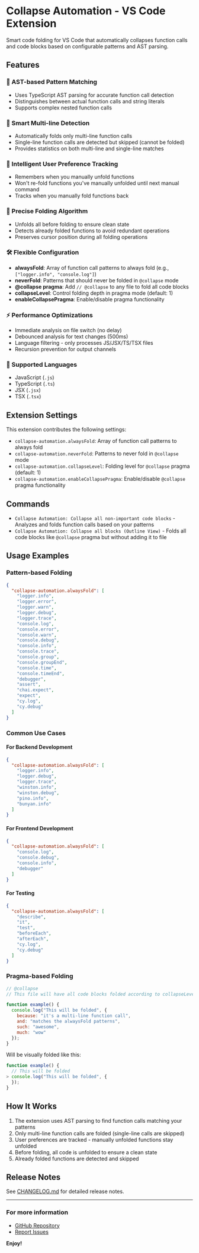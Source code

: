 # Collapse Automation - VS Code Extension

Smart code folding for VS Code that automatically collapses function calls and code blocks based on configurable patterns and AST parsing.

## Features

### 🎯 AST-based Pattern Matching

- Uses TypeScript AST parsing for accurate function call detection
- Distinguishes between actual function calls and string literals
- Supports complex nested function calls

### 📏 Smart Multi-line Detection

- Automatically folds only multi-line function calls
- Single-line function calls are detected but skipped (cannot be folded)
- Provides statistics on both multi-line and single-line matches

### 🧠 Intelligent User Preference Tracking

- Remembers when you manually unfold functions
- Won't re-fold functions you've manually unfolded until next manual command
- Tracks when you manually fold functions back

### 🔄 Precise Folding Algorithm

- Unfolds all before folding to ensure clean state
- Detects already folded functions to avoid redundant operations
- Preserves cursor position during all folding operations

### 🛠️ Flexible Configuration

- **alwaysFold**: Array of function call patterns to always fold (e.g., `["logger.info", "console.log"]`)
- **neverFold**: Patterns that should never be folded in `@collapse` mode
- **@collapse pragma**: Add `// @collapse` to any file to fold all code blocks
- **collapseLevel**: Control folding depth in pragma mode (default: 1)
- **enableCollapsePragma**: Enable/disable pragma functionality

### ⚡ Performance Optimizations

- Immediate analysis on file switch (no delay)
- Debounced analysis for text changes (500ms)
- Language filtering - only processes JS/JSX/TS/TSX files
- Recursion prevention for output channels

### 📝 Supported Languages

- JavaScript (`.js`)
- TypeScript (`.ts`)
- JSX (`.jsx`)
- TSX (`.tsx`)

## Extension Settings

This extension contributes the following settings:

- `collapse-automation.alwaysFold`: Array of function call patterns to always fold
- `collapse-automation.neverFold`: Patterns to never fold in `@collapse` mode
- `collapse-automation.collapseLevel`: Folding level for `@collapse` pragma (default: 1)
- `collapse-automation.enableCollapsePragma`: Enable/disable `@collapse` pragma functionality

## Commands

- `Collapse Automation: Collapse all non-important code blocks` - Analyzes and folds function calls based on your patterns
- `Collapse Automation: Collapse all blocks (Outline View)` - Folds all code blocks like `@collapse` pragma but without adding it to file

## Usage Examples

### Pattern-based Folding

```json
{
  "collapse-automation.alwaysFold": [
    "logger.info",
    "logger.error",
    "logger.warn",
    "logger.debug",
    "logger.trace",
    "console.log",
    "console.error",
    "console.warn",
    "console.debug",
    "console.info",
    "console.trace",
    "console.group",
    "console.groupEnd",
    "console.time",
    "console.timeEnd",
    "debugger",
    "assert",
    "chai.expect",
    "expect",
    "cy.log",
    "cy.debug"
  ]
}
```

### Common Use Cases

#### For Backend Development

```json
{
  "collapse-automation.alwaysFold": [
    "logger.info",
    "logger.debug",
    "logger.trace",
    "winston.info",
    "winston.debug",
    "pino.info",
    "bunyan.info"
  ]
}
```

#### For Frontend Development

```json
{
  "collapse-automation.alwaysFold": [
    "console.log",
    "console.debug",
    "console.info",
    "debugger"
  ]
}
```

#### For Testing

```json
{
  "collapse-automation.alwaysFold": [
    "describe",
    "it",
    "test",
    "beforeEach",
    "afterEach",
    "cy.log",
    "cy.debug"
  ]
}
```

### Pragma-based Folding

```javascript
// @collapse
// This file will have all code blocks folded according to collapseLevel setting

function example() {
  console.log("This will be folded", {
    because: "it's a multi-line function call",
    and: "matches the alwaysFold patterns",
    such: "awesome",
    much: "wow"
  });
}
```

Will be visually folded like this:

```javascript
function example() {
  // This will be folded
> console.log("This will be folded", {
  });
}
```

## How It Works

1. The extension uses AST parsing to find function calls matching your patterns
2. Only multi-line function calls are folded (single-line calls are skipped)
3. User preferences are tracked - manually unfolded functions stay unfolded
4. Before folding, all code is unfolded to ensure a clean state
5. Already folded functions are detected and skipped

## Release Notes

See [CHANGELOG.md](CHANGELOG.md) for detailed release notes.

---

### For more information

- [GitHub Repository](https://github.com/a-x-/vscode-collapse-automation)
- [Report Issues](https://github.com/a-x-/vscode-collapse-automation/issues)

**Enjoy!**
